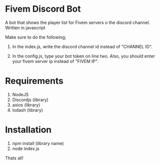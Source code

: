 # Fivem Discord Bot
 A bot that shows the player list for Fivem servers o the discord channel. Written in javascript
 
 Make sure to do the following;
 
 1. In the index.js, write the discord channel id instead of "CHANNEL ID".
 
 2. In the config.js, type your bot token on line two. Also, you should enter your fivem server ip instead of "FIVEM IP".
 
<h1>Requirements</h1>
 
1. NodeJS 
2. Discordjs (library)
3. axios (library)
4. lodash (library)



 <h1>Installation</h1>
 
1. npm install (library name)
2. node index.js

Thats all!



